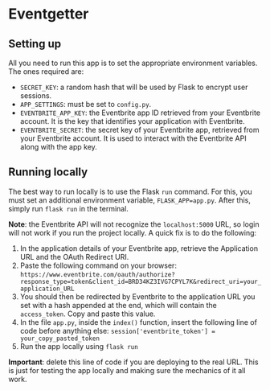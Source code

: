 # Eventgetter

## Setting up

All you need to run this app is to set the appropriate environment variables. The ones required are:

- `SECRET_KEY`: a random hash that will be used by Flask to encrypt user sessions.
- `APP_SETTINGS`: must be set to `config.py`.
- `EVENTBRITE_APP_KEY`: the Eventbrite app ID retrieved from your Eventbrite account. It is the key that identifies your application with Eventbrite.
- `EVENTBRITE_SECRET`: the secret key of your Eventbrite app, retrieved from your Eventbrite account. It is used to interact with the Eventbrite API along with the app key.


## Running locally
The best way to run locally is to use the Flask `run` command. For this, you must set an additional environment variable, `FLASK_APP=app.py`. After this, simply run `flask run` in the terminal.

**Note**: the Eventbrite API will not recognize the `localhost:5000` URL, so login will not work if you run the project locally. A quick fix is to do the following:

1. In the application details of your Eventbrite app, retrieve the Application URL and the OAuth Redirect URI.
2. Paste the following command on your browser: `https://www.eventbrite.com/oauth/authorize?response_type=token&client_id=BRD34KZ3IVG7CPYL7K&redirect_uri=your_application_URL`
3. You should then be redirected by Eventbrite to the application URL you set with a hash appended at the end, which will contain the `access_token`. Copy and paste this value.
4. In the file `app.py`, inside the `index()` function, insert the following line of code before anything else: `session['eventbrite_token'] = your_copy_pasted_token`
5. Run the app locally using `flask run`

**Important**: delete this line of code if you are deploying to the real URL. This is just for testing the app locally and making sure the mechanics of it all work.
